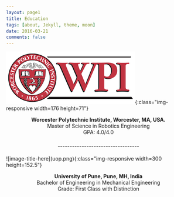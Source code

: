 ```yaml
---
layout: page1
title: Education
tags: [about, Jekyll, theme, moon]
date: 2016-03-21
comments: false
---
```

![image-title-here](WPI.png){:class="img-responsive width=176 height=71"}

<center> 



<p class="text-dark"><b> Worcester Polytechnic Institute, Worcester, MA, USA. </b>
<br/>
Master of Science in Robotics Engineering
<br/>
GPA: 4.0/4.0</p>
</center>

<center><h4>----------------------------------</h4></center>
![image-title-here](uop.png){:class="img-responsive width=300 height=152.5"}
<center>
<p class="text-dark"><b> University of Pune, Pune, MH, India </b>
<br/>
Bachelor of Engineering in Mechanical Engineering
<br/>
Grade: First Class with Distinction</p>

</center>


      

